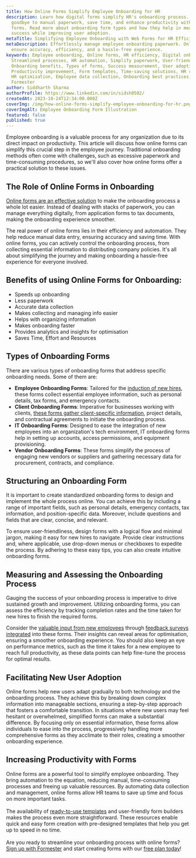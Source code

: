 ```yaml
---
title: How Online Forms Simplify Employee Onboarding for HR
description: Learn how digital forms simplify HR's onboarding process. Say
  goodbye to manual paperwork, save time, and enhance productivity with online
  forms. Read more about onboarding form types and how they help in measuring
  success while improving user adoption.
metaTitle: Simplifying Employee Onboarding with Web Forms for HR Efficiency
metaDescription: Effortlessly manage employee onboarding paperwork. Online forms
  ensure accuracy, efficiency, and a hassle-free experience.
keywords: Employee onboarding, Online forms, HR efficiency, Digital onboarding,
  Streamlined processes, HR automation, Simplify paperwork, User-friendly forms,
  Onboarding benefits, Types of forms, Success measurement, User adoption,
  Productivity improvement, Form templates, Time-saving solutions, HR resources,
  HR optimization, Employee data collection, Onboarding best practices,
  Formester
author: Siddharth Sharma
authorProfile: https://www.linkedin.com/in/sidsh0502/
createdAt: 2023-10-24T12:34:00.000Z
coverImg: /img/how-online-forms-simplify-employee-onboarding-for-hr.png
coverImgAlt: Employee Onboarding Form Illustration
featured: false
published: true
---
```

Employee onboarding is a valuable process for any organization due to its direct impact on productivity. This article will discuss how online forms can simplify this crucial step in the employee journey. Traditional onboarding methods often come with challenges, such as excessive paperwork and time-consuming procedures, so we'll also cover how online forms offer a practical solution to these issues.

## **The Role of Online Forms in Onboarding**

[Online forms are an effective solution](https://formester.com/blog/how-web-form-integrations-improve-workflow-and-boost-business-productivity/) to make the onboarding process a whole lot easier. Instead of dealing with stacks of paperwork, you can manage everything digitally, from application forms to tax documents, making the onboarding experience smoother.

The real power of online forms lies in their efficiency and automation. They help reduce manual data entry, ensuring accuracy and saving time. With online forms, you can actively control the onboarding process, from collecting essential information to distributing company policies. It's all about simplifying the journey and making onboarding a hassle-free experience for everyone involved.

## **Benefits of using Online Forms for Onboarding:**

* Speeds up onboarding
* Less paperwork
* Accurate data collection
* Makes collecting and managing info easier
* Helps with organizing information
* Makes onboarding faster
* Provides analytics and insights for optimisation
* Saves Time, Effort and Resources

## **Types of Onboarding Forms** 

There are various types of onboarding forms that address specific onboarding needs. Some of them are:

* **Employee Onboarding Forms**: Tailored for the [induction of new hires](https://formester.com/templates/new-hire-paperwork-2778/), these forms collect essential employee information, such as personal details, tax forms, and emergency contacts.
* **Client Onboarding Forms**: Imperative for businesses working with clients, [these forms gather client-specific information](https://formester.com/blog/create-impressive-intake-form/), project details, and contractual agreements to initiate the onboarding process.
* **IT Onboarding Forms**: Designed to ease the integration of new employees into an organization's tech environment, IT onboarding forms help in setting up accounts, access permissions, and equipment provisioning.
* **Vendor Onboarding Forms**: These forms simplify the process of engaging new vendors or suppliers and gathering necessary data for procurement, contracts, and compliance.

## **Structuring an Onboarding Form** 

It is important to create standardized onboarding forms to design and implement the whole process online. You can achieve this by including a range of important fields, such as personal details, emergency contacts, tax information, and position-specific data. Moreover, include questions and fields that are clear, concise, and relevant.

To ensure user-friendliness, design forms with a logical flow and minimal jargon, making it easy for new hires to navigate. Provide clear instructions and, where applicable, use drop-down menus or checkboxes to expedite the process. By adhering to these easy tips, you can also create intuitive onboarding forms.

## **Measuring and Assessing the Onboarding Process**

Gauging the success of your onboarding process is imperative to drive sustained growth and improvement. Utilizing onboarding forms, you can assess the efficiency by tracking completion rates and the time taken for new hires to finish the required forms.

Consider the [valuable input from new employees](https://formester.com/blog/employee-engagement-surveys-the-complete-guide-to-the-what-why-and-how/) through [feedback surveys integrated](https://formester.com/templates/employee-engagement-survey-template-1661/) into these forms. Their insights can reveal areas for optimisation, ensuring a smoother onboarding experience. You should also keep an eye on performance metrics, such as the time it takes for a new employee to reach full productivity, as these data points can help fine-tune the process for optimal results.

## **Facilitating New User Adoption**

Online forms help new users adapt gradually to both technology and the onboarding process. They achieve this by breaking down complex information into manageable sections, ensuring a step-by-step approach that fosters a comfortable transition. In situations where new users may feel hesitant or overwhelmed, simplified forms can make a substantial difference. By focusing only on essential information, these forms allow individuals to ease into the process, progressively handling more comprehensive forms as they acclimate to their roles, creating a smoother onboarding experience.

## **Increasing Productivity with Forms**

Online forms are a powerful tool to simplify employee onboarding. They bring automation to the equation, reducing manual, time-consuming processes and freeing up valuable resources. By automating data collection and management, online forms allow HR teams to save up time and focus on more important tasks. \
\
The availability of [ready-to-use templates](https://formester.com/templates/categories/human-resource/) and user-friendly form builders makes the process even more straightforward. These resources enable quick and easy form creation with pre-designed templates that help you get up to speed in no time. \
\
Are you ready to streamline your onboarding process with online forms? [Sign up with Formester](https://app.formester.com/users/sign_up) and start creating forms with our [free plan today](https://formester.com/pricing/)!